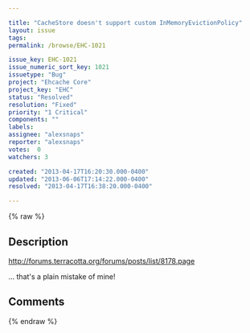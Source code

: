 ```yaml
---

title: "CacheStore doesn't support custom InMemoryEvictionPolicy"
layout: issue
tags: 
permalink: /browse/EHC-1021

issue_key: EHC-1021
issue_numeric_sort_key: 1021
issuetype: "Bug"
project: "Ehcache Core"
project_key: "EHC"
status: "Resolved"
resolution: "Fixed"
priority: "1 Critical"
components: ""
labels: 
assignee: "alexsnaps"
reporter: "alexsnaps"
votes:  0
watchers: 3

created: "2013-04-17T16:20:30.000-0400"
updated: "2013-06-06T17:14:22.000-0400"
resolved: "2013-04-17T16:38:20.000-0400"

---
```




{% raw %}



## Description

<div markdown="1" class="description">

http://forums.terracotta.org/forums/posts/list/8178.page

... that's a plain mistake of mine!

</div>

## Comments



{% endraw %}
